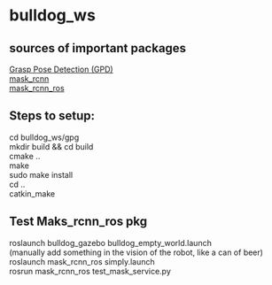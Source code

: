 # bulldog_ws
## sources of important packages
[Grasp Pose Detection (GPD)](https://github.com/atenpas/gpd)  
[mask_rcnn](https://github.com/matterport/Mask_RCNN)  
[mask_rcnn_ros](https://github.com/qixuxiang/mask_rcnn_ros)
## Steps to setup:  
cd bulldog_ws/gpg   
mkdir build && cd build  
cmake ..  
make  
sudo make install  
cd ..  
catkin_make  
## Test Maks_rcnn_ros pkg
roslaunch bulldog_gazebo bulldog_empty_world.launch  
(manually add something in the vision of the robot, like a can of beer)  
roslaunch mask_rcnn_ros simply.launch  
rosrun mask_rcnn_ros test_mask_service.py  
